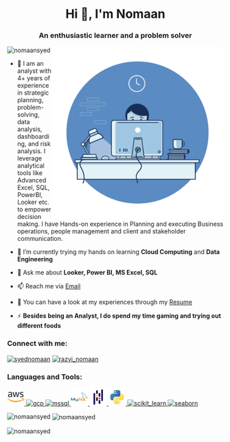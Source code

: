 <h1 align="center">Hi 👋, I'm Nomaan</h1>
<h3 align="center">An enthusiastic learner and a problem solver</h3>

<img align="right" alt ="coding" width = "400" src="https://github.com/NomaanSyed/NomaanSyed/blob/main/ef0936558e58d6bebf73fee2ae895fe3.gif">

<p align="left"> <img src="https://komarev.com/ghpvc/?username=nomaansyed&label=Profile%20views&color=0e75b6&style=flat" alt="nomaansyed" /> </p>


- 🔭 I am an analyst with 4+ years of experience in strategic planning, problem-solving, data analysis, dashboarding, and risk analysis. I leverage analytical tools like Advanced Excel, SQL, PowerBI, Looker etc. to empower decision making. I have Hands-on experience in Planning and executing Business operations, people management and client and stakeholder communication.

- 🌱 I’m currently trying my hands on learning **Cloud Computing** and **Data Engineering**

- 💬 Ask me about **Looker, Power BI, MS Excel, SQL**

- 📫 Reach me via <a href="mailto:razvi.nomaan@gmail.com">Email</a>

- 📄 You can have a look at my experiences through my <a href="https://github.com/NomaanSyed/NomaanSyed/blob/main/Nomaan_Planning_Data_%20Consultant.pdf">Resume</a>

- ⚡ **Besides being an Analyst, I do spend my time gaming and trying out different foods**

<h3 align="left">Connect with me:</h3>
<p align="left">
<a href="https://linkedin.com/in/syednomaan" target="blank"><img align="center" src="https://raw.githubusercontent.com/rahuldkjain/github-profile-readme-generator/master/src/images/icons/Social/linked-in-alt.svg" alt="syednomaan" height="30" width="40" /></a>
<a href="https://www.hackerrank.com/razvi_nomaan" target="blank"><img align="center" src="https://raw.githubusercontent.com/rahuldkjain/github-profile-readme-generator/master/src/images/icons/Social/hackerrank.svg" alt="razvi_nomaan" height="30" width="40" /></a>
</p>

<h3 align="left">Languages and Tools:</h3>
<p align="left"> <a href="https://aws.amazon.com" target="_blank" rel="noreferrer"> <img src="https://raw.githubusercontent.com/devicons/devicon/master/icons/amazonwebservices/amazonwebservices-original-wordmark.svg" alt="aws" width="40" height="40"/> </a> <a href="https://cloud.google.com" target="_blank" rel="noreferrer"> <img src="https://www.vectorlogo.zone/logos/google_cloud/google_cloud-icon.svg" alt="gcp" width="40" height="40"/> </a> <a href="https://www.microsoft.com/en-us/sql-server" target="_blank" rel="noreferrer"> <img src="https://www.svgrepo.com/show/303229/microsoft-sql-server-logo.svg" alt="mssql" width="40" height="40"/> </a> <a href="https://www.mysql.com/" target="_blank" rel="noreferrer"> <img src="https://raw.githubusercontent.com/devicons/devicon/master/icons/mysql/mysql-original-wordmark.svg" alt="mysql" width="40" height="40"/> </a> <a href="https://pandas.pydata.org/" target="_blank" rel="noreferrer"> <img src="https://raw.githubusercontent.com/devicons/devicon/2ae2a900d2f041da66e950e4d48052658d850630/icons/pandas/pandas-original.svg" alt="pandas" width="40" height="40"/> </a> <a href="https://www.python.org" target="_blank" rel="noreferrer"> <img src="https://raw.githubusercontent.com/devicons/devicon/master/icons/python/python-original.svg" alt="python" width="40" height="40"/> </a> <a href="https://scikit-learn.org/" target="_blank" rel="noreferrer"> <img src="https://upload.wikimedia.org/wikipedia/commons/0/05/Scikit_learn_logo_small.svg" alt="scikit_learn" width="40" height="40"/> </a> <a href="https://seaborn.pydata.org/" target="_blank" rel="noreferrer"> <img src="https://seaborn.pydata.org/_images/logo-mark-lightbg.svg" alt="seaborn" width="40" height="40"/> </a> </p>

<p><img align="left" src="https://github-readme-stats.vercel.app/api/top-langs?username=nomaansyed&show_icons=true&locale=en&layout=compact" alt="nomaansyed" /></p>

<p>&nbsp;<img align="center" src="https://github-readme-stats.vercel.app/api?username=nomaansyed&show_icons=true&locale=en" alt="nomaansyed" /></p>

<p><img align="center" src="https://github-readme-streak-stats.herokuapp.com/?user=nomaansyed&" alt="nomaansyed" /></p>
